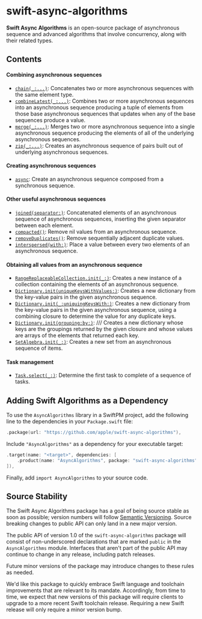 # swift-async-algorithms

**Swift Async Algorithms** is an open-source package of asynchronous sequence and advanced algorithms that involve concurrency, along with their related types.

## Contents

#### Combining asynchronous sequences

- [`chain(_:...)`](https://github.com/apple/swift-async-algorithms/blob/main/Guides/Chain.md): Concatenates two or more asynchronous sequences with the same element type. 
- [`combineLatest(_:...)`](https://github.com/apple/swift-async-algorithms/blob/main/Guides/CombineLatest.md): Combines two or more asynchronous sequences into an asynchronous sequence producing a tuple of elements from those base asynchronous sequences that updates when any of the base sequences produce a value.
- [`merge(_:...)`](https://github.com/apple/swift-async-algorithms/blob/main/Guides/Merge.md): Merges two or more asynchronous sequence into a single asynchronous sequence producing the elements of all of the underlying asynchronous sequences.
- [`zip(_:...)`](https://github.com/apple/swift-async-algorithms/blob/main/Guides/): Creates an asynchronous sequence of pairs built out of underlying asynchronous sequences.

#### Creating asynchronous sequences

- [`async`](https://github.com/apple/swift-async-algorithms/blob/main/Guides/Lazy.md): Create an asynchronous sequence composed from a synchronous sequence.

#### Other useful asynchronous sequences
- [`joined(separator:)`](https://github.com/apple/swift-async-algorithms/blob/main/Guides/): Concatenated elements of an asynchronous sequence of asynchronous sequences, inserting the given separator between each element.
- [`compacted()`](https://github.com/apple/swift-async-algorithms/blob/main/Guides/): Remove nil values from an asynchronous sequence.
- [`removeDuplicates()`](https://github.com/apple/swift-async-algorithms/blob/main/Guides/): Remove sequentially adjacent duplicate values.
- [`interspersed(with:)`](https://github.com/apple/swift-async-algorithms/blob/main/Guides/): Place a value between every two elements of an asynchronous sequence.

#### Obtaining all values from an asynchronous sequence

- [`RangeReplaceableCollection.init(_:)`](https://github.com/apple/swift-async-algorithms/blob/main/Guides/): Creates a new instance of a collection containing the elements of an asynchronous sequence.
- [`Dictionary.init(uniqueKeysWithValues:)`](https://github.com/apple/swift-async-algorithms/blob/main/Guides/): Creates a new dictionary from the key-value pairs in the given asynchronous sequence.
- [`Dictionary.init(_:uniquingKeysWith:)`](https://github.com/apple/swift-async-algorithms/blob/main/Guides/): Creates a new dictionary from the key-value pairs in the given asynchronous sequence, using a combining closure to determine the value for any duplicate keys.
- [`Dictionary.init(grouping:by:)`](https://github.com/apple/swift-async-algorithms/blob/main/Guides/):   /// Creates a new dictionary whose keys are the groupings returned by the given closure and whose values are arrays of the elements that returned each key.
- [`SetAlgebra.init(_:)`](https://github.com/apple/swift-async-algorithms/blob/main/Guides/): Creates a new set from an asynchronous sequence of items.
  

#### Task management

- [`Task.select(_:)`](https://github.com/apple/swift-async-algorithms/blob/main/Guides/): Determine the first task to complete of a sequence of tasks.

#### 

## Adding Swift Algorithms as a Dependency

To use the `AsyncAlgorithms` library in a SwiftPM project, 
add the following line to the dependencies in your `Package.swift` file:

```swift
.package(url: "https://github.com/apple/swift-async-algorithms"),
```

Include `"AsyncAlgorithms"` as a dependency for your executable target:

```swift
.target(name: "<target>", dependencies: [
    .product(name: "AsyncAlgorithms", package: "swift-async-algorithms"),
]),
```

Finally, add `import AsyncAlgorithms` to your source code.

## Source Stability

The Swift Async Algorithms package has a goal of being source stable as soon as possible; version numbers will follow [Semantic Versioning](https://semver.org/). Source breaking changes to public API can only land in a new major version.

The public API of version 1.0 of the `swift-async-algorithms` package will consist of non-underscored declarations that are marked `public` in the `AsyncAlgorithms` module. Interfaces that aren't part of the public API may continue to change in any release, including patch releases.

Future minor versions of the package may introduce changes to these rules as needed.

We'd like this package to quickly embrace Swift language and toolchain improvements that are relevant to its mandate. Accordingly, from time to time, we expect that new versions of this package will require clients to upgrade to a more recent Swift toolchain release. Requiring a new Swift release will only require a minor version bump.
